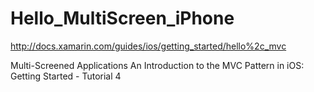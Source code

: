 Hello_MultiScreen_iPhone
========================

http://docs.xamarin.com/guides/ios/getting_started/hello%2c_mvc

Multi-Screened Applications
An Introduction to the MVC Pattern in iOS: Getting Started - Tutorial 4
